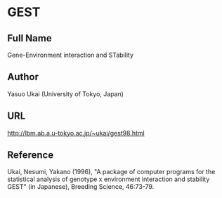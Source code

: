 # GEST

## Full Name
Gene-Environment interaction and STability

## Author
Yasuo Ukai (University of Tokyo, Japan)

## URL
http://lbm.ab.a.u-tokyo.ac.jp/~ukai/gest98.html

## Reference
Ukai, Nesumi, Yakano (1996), "A package of computer programs for the statistical analysis of genotype x environment interaction and stability GEST" (in Japanese), Breeding Science, 46:73-79.